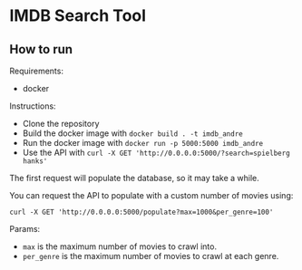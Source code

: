 # IMDB Search Tool

## How to run

Requirements:
 - docker
 
Instructions:
 - Clone the repository
 - Build the docker image with `docker build . -t imdb_andre`
 - Run the docker image with `docker run -p 5000:5000 imdb_andre`
 - Use the API with `curl -X GET 'http://0.0.0.0:5000/?search=spielberg hanks'`
 
The first request will populate the database, so it may take a while.

You can request the API to populate with a custom number of movies using:

`curl -X GET 'http://0.0.0.0:5000/populate?max=1000&per_genre=100'`

Params: 
- `max` is the maximum number of movies to crawl into.
- `per_genre` is the maximum number of movies to crawl at each genre.
